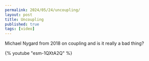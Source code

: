 ```yaml
---
permalink: 2024/05/24/uncoupling/
layout: post
title: Uncoupling
published: true
tags: [video]
---
```


Michael Nygard from 2018 on coupling and is it really a bad thing? 

{% youtube "esm-1QXtA2Q" %}
